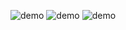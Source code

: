 ![demo](https://github.com/user-attachments/assets/7d166cb7-0c8b-44f6-b78f-8384d5477f1a)
![demo](https://github.com/user-attachments/assets/e22f53e6-b593-42e1-8346-61a6a5b24182)
![demo](https://github.com/user-attachments/assets/20296e5c-735f-4db3-bc62-7cffedfe874d)










<!--
**cocobean191/cocobean191** is a ✨ _special_ ✨ repository because its `README.md` (this file) appears on your GitHub profile.

Here are some ideas to get you started:

- 🔭 I’m currently working on ...
- 🌱 I’m currently learning ...
- 👯 I’m looking to collaborate on ...
- 🤔 I’m looking for help with ...
- 💬 Ask me about ...
- 📫 How to reach me: ...
- 😄 Pronouns: ...
- ⚡ Fun fact: ...
-->
